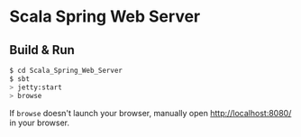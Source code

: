 # Scala Spring Web Server #

## Build & Run ##

```sh
$ cd Scala_Spring_Web_Server
$ sbt
> jetty:start
> browse
```

If `browse` doesn't launch your browser, manually open [http://localhost:8080/](http://localhost:8080/) in your browser.
